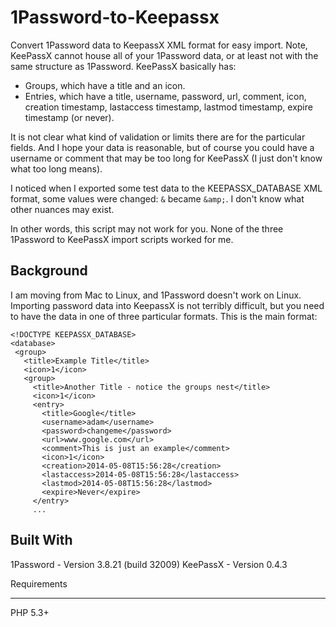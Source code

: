 1Password-to-Keepassx
=====================

Convert 1Password data to KeepassX XML format for easy import.  Note, KeePassX cannot house all of your 1Password data, or at least not with the same structure as 1Password.  KeePassX basically has:

* Groups, which have a title and an icon.
* Entries, which have a title, username, password, url, comment, icon, creation timestamp, lastaccess timestamp, lastmod timestamp, expire timestamp (or never).

It is not clear what kind of validation or limits there are for the particular fields.  And I hope your data is reasonable, but of course you could have a username or comment that may be too long for KeePassX (I just don't know what too long means).

I noticed when I exported some test data to the KEEPASSX_DATABASE XML format, some values were changed: `&` became `&amp;`.  I don't know what other nuances may exist.

In other words, this script may not work for you.  None of the three 1Password to KeePassX import scripts worked for me.


Background
----------

I am moving from Mac to Linux, and 1Password doesn't work on Linux.  Importing password data into KeepassX is not terribly difficult, but you need to have the data in one of three particular formats.  This is the main format:

```
<!DOCTYPE KEEPASSX_DATABASE>
<database>
 <group>
   <title>Example Title</title>
   <icon>1</icon>
   <group>
     <title>Another Title - notice the groups nest</title>
     <icon>1</icon>
     <entry>
       <title>Google</title>
       <username>adam</username>
       <password>changeme</password>
       <url>www.google.com</url>
       <comment>This is just an example</comment>
       <icon>1</icon>
       <creation>2014-05-08T15:56:28</creation>
       <lastaccess>2014-05-08T15:56:28</lastaccess>
       <lastmod>2014-05-08T15:56:28</lastmod>
       <expire>Never</expire>
     </entry>
     ...
```

Built With
----------
1Password - Version 3.8.21 (build 32009)
KeePassX - Version 0.4.3

Requirements
____________
PHP 5.3+